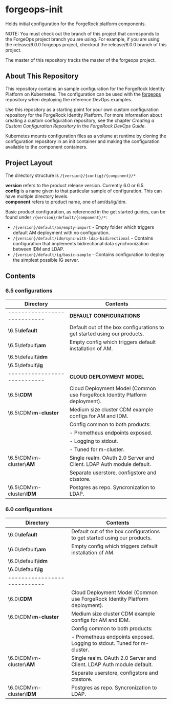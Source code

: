 # forgeops-init

Holds initial configuration for the ForgeRock platform components. 
 

NOTE: You must check out the branch of this project that corresponds to the ForgeOps project branch you are using.
For example, if you are using the release/6.0.0 forgeops project, checkout the release/6.0.0 branch of
this project. 

The master of this repository tracks the master of the forgeops project.


## About This Repository

This repository contains an sample configuration for the ForgeRock 
Identity Platform on Kubernetes. The configuration can be used with the 
[forgeops](https://github.com/ForgeRock/forgeops) repository 
when deploying the reference DevOps examples. 

Use this repository as a starting point for your own custom configuration 
repository for the ForgeRock Identity Platform. For more information about 
creating a custom configuration repository, see the chapter _Creating a Custom 
Configuration Repository_ in the _ForgeRock DevOps Guide_.

Kubernetes mounts configuration files as a volume at runtime by cloning the 
configuration repository in an init container and making the configuration 
available to the component containers.
 

## Project Layout 

The directory structure is `/{version}/{config}/{component}/*`

**version** refers to the product release version. Currently 6.0 or 6.5.  
**config** is a name given to that particular sample of configuration. This can
have multiple directory levels.  
**component** refers to product name, one of am/ds/ig/idm.

Basic product configuration, as referenced in the get started guides, can be found under `/{version}/default/{component}/*`:
       
  * `/{version}/default/am/empty-import` - Empty folder which triggers default AM deployment with
    no configuration. 
  * `/{version}/default/idm/sync-with-ldap-bidirectional` - Contains configuration that 
    implements bidirectional data synchronization between IDM and LDAP.
  * `/{version}/default/ig/basic-sample` - Contains configuration to deploy the simplest 
    possible IG server.
    
## Contents

### 6.5 configurations   

Directory                   | Contents
----------------------------|-------------------------------------------
----------------------------| **DEFAULT CONFIGURATIONS**
\6.5\\**default**           | Default out of the box configurations to get started using our products.
\6.5\default\\**am**        | Empty config which triggers default installation of AM.
\6.5\default\\**idm**       | 
\6.5\default\\**ig**        | 
----------------------------| **CLOUD DEPLOYMENT MODEL**
\6.5\\**CDM**               | Cloud Deployment Model (Common use ForgeRock Identity Platform deployment).
\6.5\CDM\\**m-cluster**     | Medium size cluster CDM example configs for AM and IDM.  
|                           | Config common to both products: |
|                           | - Prometheus endpoints exposed. |
|                           | - Logging to stdout. 
|                           | - Tuned for m-cluster.
\6.5\CDM\m-cluster\\**AM**  | Single realm. OAuth 2.0 Server and Client. LDAP Auth module default.
|                            | Separate userstore, configstore and ctsstore. 
\6.5\CDM\m-cluster\\**IDM** | Postgres as repo. Syncronization to LDAP.

### 6.0 configurations   

Directory                   | Contents      
----------------------------|-------------------------------------------
\6.0\\**default**           | Default out of the box configurations to get started using our products. 
\6.0\default\\**am**        | Empty config which triggers default installation of AM. 
\6.0\default\\**idm**       | 
\6.0\default\\**ig**        | 
----------------------------|
\6.0\\**CDM**               | Cloud Deployment Model (Common use ForgeRock Identity Platform deployment).
\6.0\CDM\\**m-cluster**     | Medium size cluster CDM example configs for AM and IDM.  
|                           | Config common to both products:
|                           | - Prometheus endpoints exposed. Logging to stdout. Tuned for m-cluster.
\6.0\CDM\m-cluster\\**AM**  | Single realm. OAuth 2.0 Server and Client. LDAP Auth module default.
|                           | Separate userstore, configstore and ctsstore. 
\6.0\CDM\m-cluster\\**IDM** | Postgres as repo. Syncronization to LDAP.
 


 



